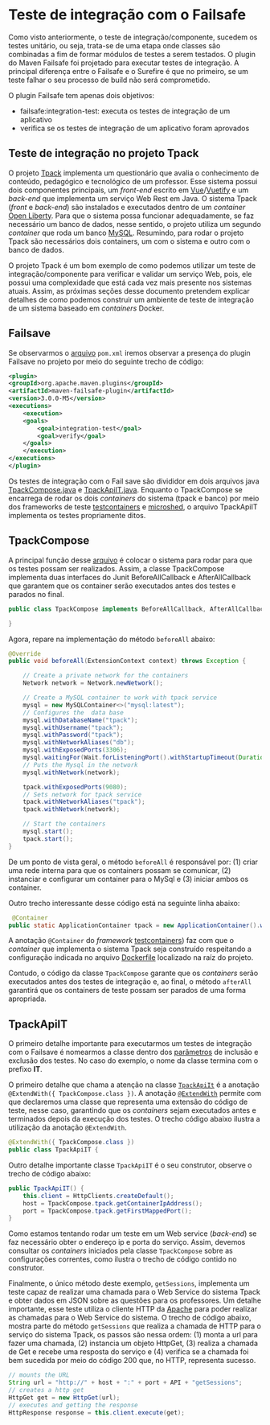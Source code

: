 # Teste de integração com o Failsafe

Como visto anteriormente, o teste de integração/componente, sucedem os testes unitário, ou seja, trata-se de uma etapa onde classes são combinadas a fim de formar módulos de testes a serem testados. O plugin do Maven Failsafe foi projetado para executar testes de integração. A principal diferença entre o Failsafe e o Surefire é que no primeiro, se um teste falhar o seu processo de build não será comprometido.

O plugin Failsafe tem apenas dois objetivos:

* failsafe:integration-test: executa os testes de integração de um aplicativo
* verifica se os testes de integração de um aplicativo foram aprovados

## Teste de integração no projeto Tpack

O projeto [Tpack](https://github.com/rodrigoprestesmachado/tpack) implementa um questionário que avalia o conhecimento de conteúdo, pedagógico e tecnológico de um professor. Esse sistema possui dois componentes principais, um *front-end* escrito em [Vue](https://vuejs.org)/[Vuetify](https://vuetifyjs.com/en/) e um *back-end* que implementa um serviço Web Rest em Java.
O sistema Tpack (*front* e *back-end*) são instalados e executados dentro de um *container* [Open Liberty](https://hub.docker.com/_/open-liberty). Para que o sistema possa funcionar adequadamente, se faz necessário um banco de dados, nesse sentido, o projeto utiliza um segundo *container* que roda um banco [MySQL](https://hub.docker.com/_/mysql). Resumindo, para rodar o projeto Tpack são necessários dois containers, um com o sistema e outro com o banco de dados.

O projeto Tpack é um bom exemplo de como podemos utilizar um teste de integração/componente para verificar e validar um serviço Web, pois, ele possui uma complexidade que está cada vez mais presente nos sistemas atuais. Assim, as próximas seções desse documento pretendem explicar detalhes de como podemos construir um ambiente de teste de integração de um sistema baseado em *containers* Docker.

## Failsave

Se observarmos o [arquivo](https://github.com/rodrigoprestesmachado/tpack/blob/master/pom.xml) `pom.xml` iremos observar a presença do plugin Failsave no projeto por meio do seguinte trecho de código:

```xml
<plugin>
<groupId>org.apache.maven.plugins</groupId>
<artifactId>maven-failsafe-plugin</artifactId>
<version>3.0.0-M5</version>
<executions>
    <execution>
    <goals>
        <goal>integration-test</goal>
        <goal>verify</goal>
    </goals>
    </execution>
</executions>
</plugin>
```

Os testes de integração com o Fail save são divididor em dois arquivos java [TpackCompose.java](https://github.com/rodrigoprestesmachado/tpack/blob/master/src/test/java/edu/ifrs/tpack/integration/TpackApiIT.java) e [TpackApiIT.java](https://github.com/rodrigoprestesmachado/tpack/blob/master/src/test/java/edu/ifrs/tpack/integration/TpackCompose.java). Enquanto o TpackCompose se encarrega de rodar os dois *containers* do sistema (tpack e banco) por meio dos frameworks de teste [testcontainers](https://www.testcontainers.org) e [microshed](https://microshed.org/microshed-testing/), o arquivo TpackApiIT implementa os testes propriamente ditos.

## TpackCompose

A principal função desse [arquivo](https://github.com/rodrigoprestesmachado/tpack/blob/master/src/test/java/edu/ifrs/tpack/integration/TpackApiIT.java) é colocar o sistema para rodar para que os testes possam ser realizados. Assim, a classe TpackCompose implementa duas interfaces do Junit BeforeAllCallback e AfterAllCallback que garantem que os container serão executados antes dos testes e parados no final.

```java
public class TpackCompose implements BeforeAllCallback, AfterAllCallback {

}
```

Agora, repare na implementação do método `beforeAll`  abaixo:

```java
@Override
public void beforeAll(ExtensionContext context) throws Exception {

    // Create a private network for the containers
    Network network = Network.newNetwork();

    // Create a MySQL container to work with tpack service
    mysql = new MySQLContainer<>("mysql:latest");
    // Configures the  data base
    mysql.withDatabaseName("tpack");
    mysql.withUsername("tpack");
    mysql.withPassword("tpack");
    mysql.withNetworkAliases("db");
    mysql.withExposedPorts(3306);
    mysql.waitingFor(Wait.forListeningPort().withStartupTimeout(Duration.ofSeconds(60)));
    // Puts the Mysql in the network
    mysql.withNetwork(network);

    tpack.withExposedPorts(9080);
    // Sets network for tpack service
    tpack.withNetworkAliases("tpack");
    tpack.withNetwork(network);

    // Start the containers
    mysql.start();
    tpack.start();
}
```

De um ponto de vista geral, o método `beforeAll` é responsável por: (1) criar uma rede interna para que os containers possam se comunicar, (2) instanciar e configurar um container para o MySql e (3) iniciar ambos os container.

Outro trecho interessante desse código está na seguinte linha abaixo:

```java 
 @Container
public static ApplicationContainer tpack = new ApplicationContainer().withAppContextRoot("/tpack").waitingFor(Wait.forHttp("/tpack"));
```

A anotação `@Container` do *framework* [testcontainers](https://www.testcontainers.org)) faz com que o *container* que implementa o sistema Tpack seja construído respeitando a configuração indicada no arquivo [Dockerfile](https://github.com/rodrigoprestesmachado/tpack/blob/master/Dockerfile) localizado na raíz do projeto.

Contudo, o código da classe `TpackCompose` garante que os *containers* serão executados antes dos testes de integração e, ao final, o método `afterAll` garantirá que os containers de teste possam ser parados de uma forma apropriada.

## TpackApiIT

O primeiro detalhe importante para executarmos um testes de integração com o Failsave é nomearmos a classe dentro dos [parâmetros](https://maven.apache.org/surefire/maven-failsafe-plugin/examples/inclusion-exclusion.html) de inclusão e exclusão dos testes. No caso do exemplo, o nome da classe termina com o prefixo **IT**.

O primeiro detalhe que chama a atenção na classe [`TpackApiIt`](https://github.com/rodrigoprestesmachado/tpack/blob/master/src/test/java/edu/ifrs/tpack/integration/TpackApiIT.java) é a anotação `@ExtendWith({ TpackCompose.class })`. A anotação [`@ExtendWith`](https://junit.org/junit5/docs/current/user-guide/#extensions-registration-declarative) permite com que declaremos uma classe que representa uma extensão do código de teste, nesse caso, garantindo que os *containers* sejam executados antes e terminados depois da execução dos testes. O trecho código abaixo ilustra a utilização da anotação `@ExtendWith`.

```java
@ExtendWith({ TpackCompose.class })
public class TpackApiIT {
```

Outro detalhe importante classe `TpackApiIT` é o seu construtor, observe o trecho de código abaixo:

```java
public TpackApiIT() {
    this.client = HttpClients.createDefault();
    host = TpackCompose.tpack.getContainerIpAddress();
    port = TpackCompose.tpack.getFirstMappedPort();
}
```

Como estamos tentando rodar um teste em um Web service (*back-end*) se faz necessário obter o endereço ip e porta do serviço. Assim, devemos consultar os *containers* iniciados pela classe `TpackCompose` sobre as configurações correntes, como ilustra o trecho de código contido no construtor.

Finalmente, o único método deste exemplo, `getSessions`, implementa um teste capaz de realizar uma chamada para o Web Service do sistema Tpack e obter dados em JSON sobre as questões para os professores. Um detalhe importante, esse teste utiliza o cliente HTTP da [Apache](https://hc.apache.org) para poder realizar as chamadas para o Web Service do sistema. O trecho de código abaixo, mostra parte do método  `getSessions` que realiza a chamada de HTTP para o serviço do sistema Tpack, os passos são nessa ordem: (1) monta a url para fazer uma chamada, (2) instancia um objeto HttpGet, (3) realiza a chamada de Get e recebe uma resposta do serviço e (4)  verifica se a chamada foi bem sucedida por meio do código 200 que, no HTTP, representa sucesso. 

```java
// mounts the URL
String url = "http://" + host + ":" + port + API + "getSessions";
// creates a http get
HttpGet get = new HttpGet(url);
// executes and getting the response
HttpResponse response = this.client.execute(get);
```
